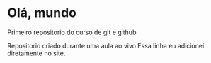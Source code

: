 # Olá, mundo
Primeiro repositorio do curso de git e github

Repositorio criado durante uma aula ao vivo
Essa linha eu adicionei diretamente no site.
